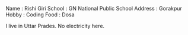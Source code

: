 Name : Rishi Giri 
School : GN National Public School
Address : Gorakpur 
Hobby : Coding
Food : Dosa

I live in Uttar Prades. No electricity here.